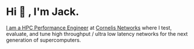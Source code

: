 # Hi 👋 , I'm Jack.

[I am a HPC Performance Engineer](https://www.linkedin.com/in/jackcmorrison/) at [Cornelis Networks](https://www.cornelisnetworks.com/) where I test, evaluate, and tune high throughput / ultra low latency networks for the next generation of supercomputers.
